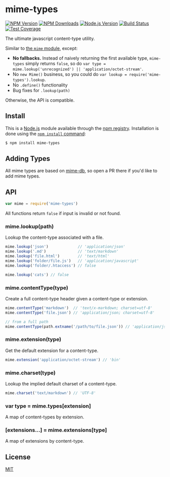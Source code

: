 # mime-types

[![NPM Version][npm-image]][npm-url]
[![NPM Downloads][downloads-image]][downloads-url]
[![Node.js Version][node-version-image]][node-version-url]
[![Build Status][travis-image]][travis-url]
[![Test Coverage][coveralls-image]][coveralls-url]

The ultimate javascript content-type utility.

Similar to [the `mime` module](https://www.npmjs.com/package/mime), except:

- __No fallbacks.__ Instead of naively returning the first available type,
  `mime-types` simply returns `false`, so do
  `var type = mime.lookup('unrecognized') || 'application/octet-stream'`.
- No `new Mime()` business, so you could do `var lookup = require('mime-types').lookup`.
- No `.define()` functionality
- Bug fixes for `.lookup(path)`

Otherwise, the API is compatible.

## Install

This is a [Node.js](https://nodejs.org/en/) module available through the
[npm registry](https://www.npmjs.com/). Installation is done using the
[`npm install` command](https://public.npmjs.com/getting-started/installing-npm-packages-locally):

```sh
$ npm install mime-types
```

## Adding Types

All mime types are based on [mime-db](https://www.npmjs.com/package/mime-db),
so open a PR there if you'd like to add mime types.

## API

```js
var mime = require('mime-types')
```

All functions return `false` if input is invalid or not found.

### mime.lookup(path)

Lookup the content-type associated with a file.

```js
mime.lookup('json')             // 'application/json'
mime.lookup('.md')              // 'text/markdown'
mime.lookup('file.html')        // 'text/html'
mime.lookup('folder/file.js')   // 'application/javascript'
mime.lookup('folder/.htaccess') // false

mime.lookup('cats') // false
```

### mime.contentType(type)

Create a full content-type header given a content-type or extension.

```js
mime.contentType('markdown')  // 'text/x-markdown; charset=utf-8'
mime.contentType('file.json') // 'application/json; charset=utf-8'

// from a full path
mime.contentType(path.extname('/path/to/file.json')) // 'application/json; charset=utf-8'
```

### mime.extension(type)

Get the default extension for a content-type.

```js
mime.extension('application/octet-stream') // 'bin'
```

### mime.charset(type)

Lookup the implied default charset of a content-type.

```js
mime.charset('text/markdown') // 'UTF-8'
```

### var type = mime.types[extension]

A map of content-types by extension.

### [extensions...] = mime.extensions[type]

A map of extensions by content-type.

## License

[MIT](LICENSE)

[npm-image]: https://img.shields.io/npm/v/mime-types.svg
[npm-url]: https://npmjs.org/package/mime-types
[node-version-image]: https://img.shields.io/node/v/mime-types.svg
[node-version-url]: https://nodejs.org/en/download/
[travis-image]: https://img.shields.io/travis/jshttp/mime-types/master.svg
[travis-url]: https://travis-ci.org/jshttp/mime-types
[coveralls-image]: https://img.shields.io/coveralls/jshttp/mime-types/master.svg
[coveralls-url]: https://coveralls.io/r/jshttp/mime-types
[downloads-image]: https://img.shields.io/npm/dm/mime-types.svg
[downloads-url]: https://npmjs.org/package/mime-types
